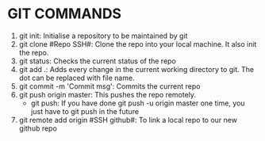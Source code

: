 # GIT COMMANDS

1. git init: Initialise a repository to be maintained by git
2. git clone #Repo SSH#: Clone the repo into your local machine. It also init the repo.
3. git status: Checks the current status of the repo
4. git add .: Adds every change in the current working directory to git. The dot can be replaced with file name.
5. git commit -m 'Commit msg': Commits the current repo
6. git push origin master: This pushes the repo remotely. 
    - git push: If you have done git push -u origin master one time, you just have to git push in the future
8. git remote add origin #SSH github#: To link a local repo to our new github repo